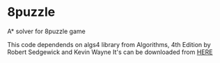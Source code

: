 # 8puzzle
A* solver for 8puzzle game

This code dependends on algs4 library from Algorithms, 4th Edition by Robert Sedgewick and Kevin Wayne 
It's can be downloaded from [HERE](https://algs4.cs.princeton.edu/code/) 
